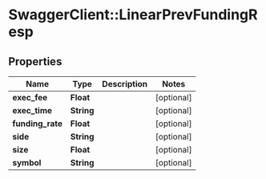 # SwaggerClient::LinearPrevFundingResp

## Properties
Name | Type | Description | Notes
------------ | ------------- | ------------- | -------------
**exec_fee** | **Float** |  | [optional] 
**exec_time** | **String** |  | [optional] 
**funding_rate** | **Float** |  | [optional] 
**side** | **String** |  | [optional] 
**size** | **Float** |  | [optional] 
**symbol** | **String** |  | [optional] 


